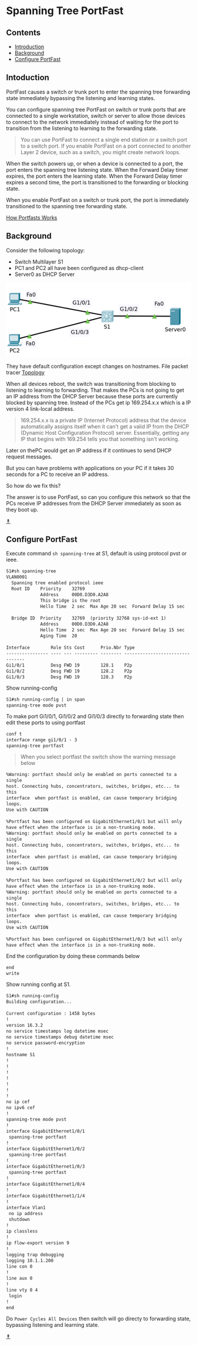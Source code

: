 
# Spanning Tree PortFast

## Contents

  * [Introduction](#introduction)
  * [Background](#background)
  * [Configure PortFast](#configure-portfast)

## Intoduction

PortFast causes a switch or trunk port to enter the spanning tree forwarding state immediately 
bypassing the listening and learning states.

You can configure spanning tree PortFast on switch or trunk ports that are connected to a 
single workstation, switch or server to allow those devices to connect to the network 
immediately instead of waiting for the port to transition from the listening to learning to 
the forwarding state.

>You can use PortFast to connect a single end station or a switch port to a switch port. 
If you enable PortFast on a port connected to another Layer 2 device, such as a switch, 
you might create network loops.

When the switch powers up, or when a device is connected to a port, the port enters the spanning 
tree listening state. When the Forward Delay timer expires, the port enters the learning state. 
When the Forward Delay timer expires a second time, the port is transitioned to the forwarding or 
blocking state.

When you enable PortFast on a switch or trunk port, the port is immediately transitioned to the 
spanning tree forwarding state.

[How Portfasts Works](https://www.cisco.com/en/US/docs/switches/lan/catalyst4000/7.5/configuration/guide/stp_enha_support_TSD_Island_of_Content_Chapter.html#wp1019862)

## Background

Consider the following topology:
- Switch Multilayer S1
- PC1 and PC2 all have been configured as dhcp-client
- Server0 as DHCP Server

![topology](00.png)

They have default configuration except changes on hostnames. File packet tracer [Topology](topology.pkt)

When all devices reboot, the switch was transitioning from blocking to listening to learning to forwarding.
That makes the PCs is not going to get an IP address from the DHCP Server because these ports are currently 
blocked by spanning tree. Instead of the PCs get ip 169.254.x.x which is a IP version 4 link-local address.

>169.254.x.x is a private IP (Internet Protocol) address that the device automatically assigns itself when 
it can't get a valid IP from the DHCP (Dynamic Host Configuration Protocol) server. Essentially, getting 
any IP that begins with 169.254 tells you that something isn't working.

Later on thePC would get an IP address if it continues to send DHCP request messages.

But you can have problems with applications on your PC if it takes 30 seconds for a PC to receive an IP address.

So how do we fix this?

The answer is to use PortFast, so can you configure this network so that the PCs receive IP addresses 
from the DHCP Server immediately as soon as they boot up.

[↟](#contents)

## Configure PortFast

Execute command `sh spanning-tree` at S1, default is using protocol pvst or ieee.

    S1#sh spanning-tree 
    VLAN0001
      Spanning tree enabled protocol ieee
      Root ID    Priority    32769
                 Address     00D0.D3D0.A2A8
                 This bridge is the root
                 Hello Time  2 sec  Max Age 20 sec  Forward Delay 15 sec

      Bridge ID  Priority    32769  (priority 32768 sys-id-ext 1)
                 Address     00D0.D3D0.A2A8
                 Hello Time  2 sec  Max Age 20 sec  Forward Delay 15 sec
                 Aging Time  20

    Interface        Role Sts Cost      Prio.Nbr Type
    ---------------- ---- --- --------- -------- --------------------------------
    Gi1/0/1          Desg FWD 19        128.1    P2p
    Gi1/0/2          Desg FWD 19        128.2    P2p
    Gi1/0/3          Desg FWD 19        128.3    P2p

Show running-config

    S1#sh running-config | in span
    spanning-tree mode pvst
    
To make port Gi1/0/1, Gi1/0/2 and Gi1/0/3 directly to forwarding state then edit these ports to using portfast

    conf t
    interface range gi1/0/1 - 3
    spanning-tree portfast

>When you select portfast the switch show the warning message below

    %Warning: portfast should only be enabled on ports connected to a single
    host. Connecting hubs, concentrators, switches, bridges, etc... to this
    interface  when portfast is enabled, can cause temporary bridging loops.
    Use with CAUTION

    %Portfast has been configured on GigabitEthernet1/0/1 but will only
    have effect when the interface is in a non-trunking mode.
    %Warning: portfast should only be enabled on ports connected to a single
    host. Connecting hubs, concentrators, switches, bridges, etc... to this
    interface  when portfast is enabled, can cause temporary bridging loops.
    Use with CAUTION

    %Portfast has been configured on GigabitEthernet1/0/2 but will only
    have effect when the interface is in a non-trunking mode.
    %Warning: portfast should only be enabled on ports connected to a single
    host. Connecting hubs, concentrators, switches, bridges, etc... to this
    interface  when portfast is enabled, can cause temporary bridging loops.
    Use with CAUTION

    %Portfast has been configured on GigabitEthernet1/0/3 but will only
    have effect when the interface is in a non-trunking mode.

End the configuration by doing these commands below

    end
    write

Show running config at S1.

```
S1#sh running-config 
Building configuration...

Current configuration : 1458 bytes
!
version 16.3.2
no service timestamps log datetime msec
no service timestamps debug datetime msec
no service password-encryption
!
hostname S1
!
!
!
!
!
!
!
no ip cef
no ipv6 cef
!
spanning-tree mode pvst
!
interface GigabitEthernet1/0/1
 spanning-tree portfast
!
interface GigabitEthernet1/0/2
 spanning-tree portfast
!
interface GigabitEthernet1/0/3
 spanning-tree portfast
!
interface GigabitEthernet1/0/4
!
interface GigabitEthernet1/1/4
!
interface Vlan1
 no ip address
 shutdown
!
ip classless
!
ip flow-export version 9
!
logging trap debugging
logging 10.1.1.200
line con 0
!
line aux 0
!
line vty 0 4
 login
!
end
```

Do `Power Cycles All Devices` then switch will go directy to forwarding state, bypassing listening and learning state.

[↟](#contents)



